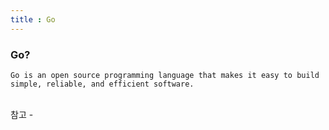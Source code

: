 ```yaml
---
title : Go
---
```


### Go?

```
Go is an open source programming language that makes it easy to build simple, reliable, and efficient software.
```

<br/>
참고 - <https://golang.org/>
